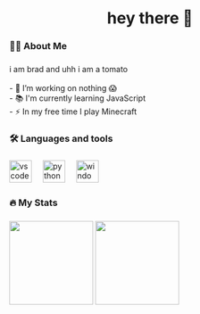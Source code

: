 <h1 align="center">hey there 👋</h1>

###

<h3 align="left">👩‍💻 About Me</h3>

###

<p align="left">i am brad and uhh i am a tomato<br><br>- 🔭 I’m working on nothing 😱<br>- 📚 I'm currently learning JavaScript<br>- ⚡ In my free time I play Minecraft</p>

###

<h3 align="left">🛠 Languages and tools</h3>

###

<div align="left">
  <img src="https://cdn.jsdelivr.net/gh/devicons/devicon/icons/vscode/vscode-original.svg" height="40" alt="vscode logo"  />
  <img width="12" />
  <img src="https://cdn.jsdelivr.net/gh/devicons/devicon/icons/python/python-original.svg" height="40" alt="python logo"  />
  <img width="12" />
  <img src="https://cdn.jsdelivr.net/gh/devicons/devicon/icons/windows8/windows8-original.svg" height="40" alt="windows8 logo"  />
</div>

###

<h3 align="left">🔥 My Stats</h3>

###

<div align="left">
  <img src="https://github-readme-stats.vercel.app/api?username=bradisatomato&theme=slateorange&show_icons=true&hide_border=true&count_private=true" height="150" />
  <img src="https://github-readme-stats.vercel.app/api/top-langs/?username=bradisatomato&theme=slateorange&show_icons=true&hide_border=true&layout=compact" height="150" />
</div>

###
